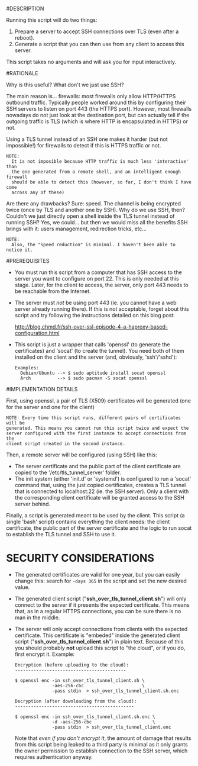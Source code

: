 #DESCRIPTION

Running this script will do two things:

1. Prepare a server to accept SSH connections over TLS (even after a reboot).
2. Generate a script that you can then use from any client to access this
   server.

This script takes no arguments and will ask you for input interactively.


#RATIONALE

Why is this useful? What don't we just use SSH?

The main reason is... firewalls: most firewalls only allow HTTP/HTTPS outbound
traffic. Typically people worked around this by configuring their SSH servers
to listen on port 443 (the HTTPS port). However, most firewalls nowadays do not
just look at the destination port, but can actually tell if the outgoing
traffic is TLS (which is where HTTP is encapsulated in HTTPS) or not.

Using a TLS tunnel instead of an SSH one makes it harder (but not impossible!)
for firewalls to detect if this is HTTPS traffic or not.

    NOTE:
      It is not imposible because HTTP traffic is much less 'interactive' than
      the one generated from a remote shell, and an intelligent enough firewall
      should be able to detect this (however, so far, I don't think I have come
      across any of these)

Are there any drawbacks? Sure: speed. The channel is being encrypted twice
(once by TLS and another one by SSH).
Why do we use SSH, then? Couldn't we just directly open a shell inside the
TLS tunnel instead of running SSH? Yes, we could... but then we would miss
all the benefits SSH brings with it: users management, redirection tricks,
etc...

    NOTE:
      Also, the "speed reduction" is minimal. I haven't been able to notice it.


#PREREQUISITES

* You must run this script from a computer that has SSH access to the
  server you want to configure on port 22.
  This is only needed at this stage. Later, for the client to access, the
  server, only port 443 needs to be reachable from the Internet.

* The server must *not* be using port 443 (ie. you cannot have a web 
  server already running there).
  If this is not acceptable, forget about this script and try following the
  instructions detailed on this blog post:

    http://blog.chmd.fr/ssh-over-ssl-episode-4-a-haproxy-based-configuration.html

* This script is just a wrapper that calls 'openssl' (to generate the
  certificates) and 'socat' (to create the tunnel). You need both of them
  installed on the client and the server (and, obviously, 'ssh'/'sshd'):
  
      Examples:
        Debian/Ubuntu --> $ sudo aptitude install socat openssl
        Arch          --> $ sudo pacman -S socat openssl


#IMPLEMENTATION DETAILS

First, using openssl, a pair of TLS (X509) certificates will be generated (one
for the server and one for the client)

    NOTE: Every time this script runs, different pairs of certificates will be
    generated. This means you cannot run this script twice and expect the
    server configured with the first instance to accept connections from the
    client script created in the second instance.

Then, a remote server will be configured (using SSH) like this:
- The server certificate and the public part of the client certificate are
  copied to the '/etc/tls_tunnel_server' folder.
- The init system (either 'init.d' or 'systemd') is configured to run a 'socat'
  command that, using the just copied certificates, creates a TLS tunnel that
  is connected to localhost:22 (ie. the SSH server).
  Only a client with the corresponding client certificate will be granted
  access to the SSH server behind.

Finally, a script is generated meant to be used by the client. This script (a
single 'bash' script) contains everything the client needs: the client
certificate, the public part of the server certificate and the logic to run
socat to establish the TLS tunnel and SSH to use it.


# SECURITY CONSIDERATIONS

* The generated certificates are valid for one year, but you can easily change
  this: search for ````-days 365```` in the script and set the new desired
  value.

* The generated client script ("**ssh_over_tls_tunnel_client.sh**") will only
  connect to the server if it presents the expected certificate. This means
  that, as in a regular HTTPS connections, you can be sure there is no man in
  the middle.

* The server will only accept connections from clients with the expected
  certificate. This certificate is "embeded" inside the generated client script
  ("**ssh_over_tls_tunnel_client.sh**") in plain text. Because of this you
  should probably **not** upload this script to "the cloud", or if you do, first
  encrypt it. Example:

      Encryption (before uploading to the cloud):
      ------------------------------------------

      $ openssl enc -in ssh_over_tls_tunnel_client.sh \
                    -aes-256-cbc                      \
                    -pass stdin  > ssh_over_tls_tunnel_client.sh.enc

      Decryption (after downloading from the cloud):
      ---------------------------------------------

      $ openssl enc -in ssh_over_tls_tunnel_client.sh.enc \
                    -d -aes-256-cbc                       \
                    -pass stdin  > ssh_over_tls_tunnel_client.enc

  Note that *even if you don't encrypt it*, the amount of damage that results
  from this script being leaked to a third party is minimal as it only grants
  the owner permission to establish connection to the SSH server, which requires
  authentication anyway.

